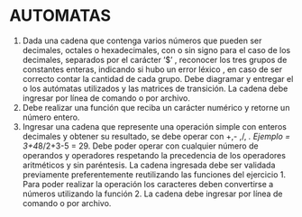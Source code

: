 # AUTOMATAS

1. Dada una cadena que contenga varios números que pueden ser decimales, octales o
   hexadecimales, con o sin signo para el caso de los decimales, separados por el carácter
   ‘$’ , reconocer los tres grupos de constantes enteras, indicando si hubo un error léxico ,
   en caso de ser correcto contar la cantidad de cada grupo.
   Debe diagramar y entregar el o los autómatas utilizados y las matrices de transición.
   La cadena debe ingresar por línea de comando o por archivo.
2. Debe realizar una función que reciba un carácter numérico y retorne un número entero.
3. Ingresar una cadena que represente una operación simple con enteros decimales y
   obtener su resultado, se debe operar con +,- ,/, *. Ejemplo = 3+4*8/2+3-5 = 29. Debe
   poder operar con cualquier número de operandos y operadores respetando la precedencia
   de los operadores aritméticos y sin paréntesis.
   La cadena ingresada debe ser validada previamente preferentemente reutilizando las
   funciones del ejercicio 1.
   Para poder realizar la operación los caracteres deben convertirse a números utilizando la
   función 2.
   La cadena debe ingresar por línea de comando o por archivo.
